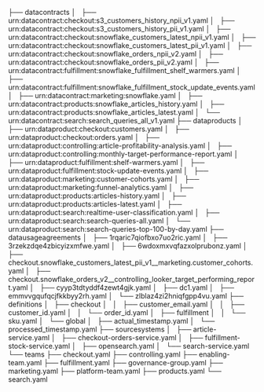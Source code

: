 ├── datacontracts
│   ├── urn:datacontract:checkout:s3_customers_history_npii_v1.yaml
│   ├── urn:datacontract:checkout:s3_customers_history_pii_v1.yaml
│   ├── urn:datacontract:checkout:snowflake_customers_latest_npii_v1.yaml
│   ├── urn:datacontract:checkout:snowflake_customers_latest_pii_v1.yaml
│   ├── urn:datacontract:checkout:snowflake_orders_npii_v2.yaml
│   ├── urn:datacontract:checkout:snowflake_orders_pii_v2.yaml
│   ├── urn:datacontract:fulfillment:snowflake_fulfillment_shelf_warmers.yaml
│   ├── urn:datacontract:fulfillment:snowflake_fulfillment_stock_update_events.yaml
│   ├── urn:datacontract:marketing:snowflake.yaml
│   ├── urn:datacontract:products:snowflake_articles_history.yaml
│   ├── urn:datacontract:products:snowflake_articles_latest.yaml
│   └── urn:datacontract:search:search_queries_all_v1.yaml
├── dataproducts
│   ├── urn:dataproduct:checkout:customers.yaml
│   ├── urn:dataproduct:checkout:orders.yaml
│   ├── urn:dataproduct:controlling:article-profitability-analysis.yaml
│   ├── urn:dataproduct:controlling:monthly-target-performance-report.yaml
│   ├── urn:dataproduct:fulfillment:shelf-warmers.yaml
│   ├── urn:dataproduct:fulfillment:stock-update-events.yaml
│   ├── urn:dataproduct:marketing:customer-cohorts.yaml
│   ├── urn:dataproduct:marketing:funnel-analytics.yaml
│   ├── urn:dataproduct:products:articles-history.yaml
│   ├── urn:dataproduct:products:articles-latest.yaml
│   ├── urn:dataproduct:search:realtime-user-classification.yaml
│   ├── urn:dataproduct:search:search-queries-all.yaml
│   └── urn:dataproduct:search:search-queries-top-100-by-day.yaml
├── datausageagreements
│   ├── 1rqaric7qiofbxo7uo2ric.yaml
│   ├── 3rzekzdqe4zbicyizxmfwe.yaml
│   ├── 6wdoxmxvqfazxolprubonz.yaml
│   ├── checkout.snowflake_customers_latest_pii_v1__marketing.customer_cohorts.yaml
│   ├── checkout.snowflake_orders_v2__controlling_looker_target_performing_report.yaml
│   ├── cyyp3tdtyddf4zewt4gjk.yaml
│   ├── dc1.yaml
│   ├── emmvvgqufqcjfkkbyy2rh.yaml
│   └── zlblaz4zi2hniqfgpp4vu.yaml
├── definitions
│   ├── checkout
│   │   ├── customer_email.yaml
│   │   ├── customer_id.yaml
│   │   └── order_id.yaml
│   ├── fulfillment
│   │   └── sku.yaml
│   └── global
│       ├── actual_timestamp.yaml
│       └── processed_timestamp.yaml
├── sourcesystems
│   ├── article-service.yaml
│   ├── checkout-orders-service.yaml
│   ├── fulfillment-stock-service.yaml
│   ├── opensearch.yaml
│   └── search-service.yaml
└── teams
    ├── checkout.yaml
    ├── controlling.yaml
    ├── enabling-team.yaml
    ├── fulfillment.yaml
    ├── governance-group.yaml
    ├── marketing.yaml
    ├── platform-team.yaml
    ├── products.yaml
    └── search.yaml

